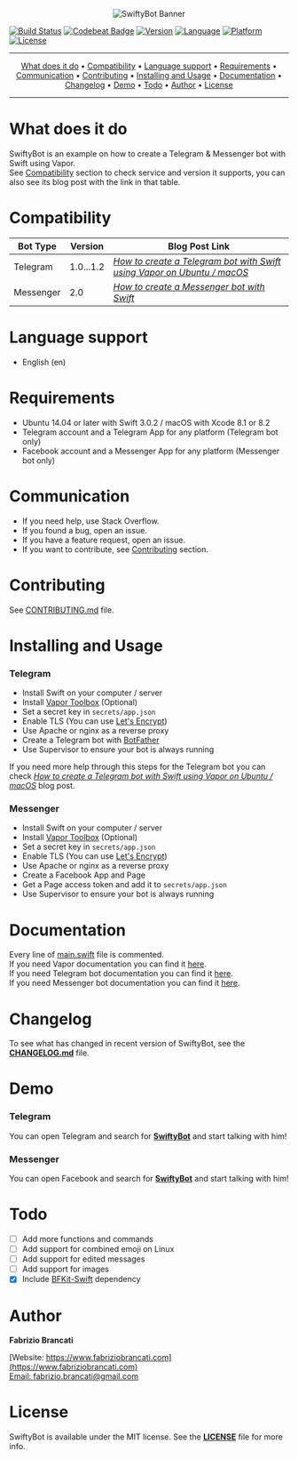 <p align="center"><img src="https://github.fabriziobrancati.com/swiftybot/resources/swiftybot-banner.png" alt="SwiftyBot Banner"></p>

[![Build Status](https://travis-ci.org/FabrizioBrancati/SwiftyBot.svg?branch=master)](https://travis-ci.org/FabrizioBrancati/SwiftyBot)
[![Codebeat Badge](https://codebeat.co/badges/5c994b12-c55e-46ec-b870-1c42154289a3)](https://codebeat.co/projects/github-com-fabriziobrancati-swiftybot)
[![Version](https://img.shields.io/badge/version-2.0.0-blue.svg)](https://developer.apple.com/swift/)
[![Language](https://img.shields.io/badge/language-Swift%203.0-orange.svg)](https://developer.apple.com/swift/)
[![Platform](https://img.shields.io/badge/platform-Linux%20/%20macOS-ffc713.svg)](https://developer.apple.com/swift/)
[![License](https://img.shields.io/badge/license-MIT-lightgrey.svg)](https://github.com/FabrizioBrancati/SwiftyBot/blob/master/LICENSE)

---

<p align="center">
    <a href="#what-does-it-do">What does it do</a> &bull;
    <a href="#compatibility">Compatibility</a> &bull;
    <a href="#language-support">Language support</a> &bull;
    <a href="#requirements">Requirements</a> &bull;
    <a href="#communication">Communication</a> &bull;
    <a href="#contributing">Contributing</a> &bull;
    <a href="#installing-and-usage">Installing and Usage</a> &bull;
    <a href="#documentation">Documentation</a> &bull;
    <a href="#changelog">Changelog</a> &bull;
    <a href="#demo">Demo</a> &bull;
    <a href="#todo">Todo</a> &bull;
    <a href="#author">Author</a> &bull;
    <a href="#license">License</a>
</p>

---

What does it do
===============
SwiftyBot is an example on how to create a Telegram & Messenger bot with Swift using Vapor.<br>
See [Compatibility](https://github.com/FabrizioBrancati/SwiftyBot#compatibility) section to check service and version it supports, you can also see its blog post with the link in that table.

Compatibility
=============

| **Bot Type** | **Version** | **Blog Post Link**                     |
|--------------|-------------|----------------------------------------|
| Telegram     | 1.0...1.2   | _[How to create a Telegram bot with Swift using Vapor on Ubuntu / macOS](https://www.fabriziobrancati.com/SwiftyBot)_ |
| Messenger    | 2.0         | _[How to create a Messenger bot with Swift](https://www.fabriziobrancati.com/SwiftyBot-2)_ |

Language support
================
- English (en)

Requirements
============
- Ubuntu 14.04 or later with Swift 3.0.2 / macOS with Xcode 8.1 or 8.2
- Telegram account and a Telegram App for any platform (Telegram bot only)
- Facebook account and a Messenger App for any platform (Messenger bot only)

Communication
=============
- If you need help, use Stack Overflow.
- If you found a bug, open an issue.
- If you have a feature request, open an issue.
- If you want to contribute, see [Contributing](https://github.com/FabrizioBrancati/SwiftyBot#contributing) section.

Contributing
============
See [CONTRIBUTING.md](https://github.com/FabrizioBrancati/SwiftyBot/blob/master/.github/CONTRIBUTING.md) file.

Installing and Usage
====================
### Telegram
- Install Swift on your computer / server
- Install [Vapor Toolbox](https://github.com/vapor/toolbox) (Optional)
- Set a secret key in `secrets/app.json`
- Enable TLS (You can use [Let's Encrypt](https://letsencrypt.org))
- Use Apache or nginx as a reverse proxy
- Create a Telegram bot with [BotFather](https://telegram.me/botfather)
- Use Supervisor to ensure your bot is always running

If you need more help through this steps for the Telegram bot you can check _[How to create a Telegram bot with Swift using Vapor on Ubuntu / macOS](https://www.fabriziobrancati.com/SwiftyBot)_ blog post.

### Messenger
- Install Swift on your computer / server
- Install [Vapor Toolbox](https://github.com/vapor/toolbox) (Optional)
- Set a secret key in `secrets/app.json`
- Enable TLS (You can use [Let's Encrypt](https://letsencrypt.org))
- Use Apache or nginx as a reverse proxy
- Create a Facebook App and Page
- Get a Page access token and add it to `secrets/app.json`
- Use Supervisor to ensure your bot is always running

Documentation
=============
Every line of [main.swift](https://github.com/FabrizioBrancati/SwiftyBot/blob/master/Sources/SwiftyBot/main.swift) file is commented.<br>
If you need Vapor documentation you can find it [here](https://vapor.github.io/documentation/).<br>
If you need Telegram bot documentation you can find it [here](https://core.telegram.org/bots/api).<br>
If you need Messenger bot documentation you can find it [here](https://developers.facebook.com/docs/messenger-platform).

Changelog
=========
To see what has changed in recent version of SwiftyBot, see the **[CHANGELOG.md](https://github.com/FabrizioBrancati/SwiftyBot/blob/master/CHANGELOG.md)** file.

Demo
====
### Telegram
You can open Telegram and search for **[SwiftyBot](https://telegram.me/SwiftyBot)** and start talking with him!

### Messenger
You can open Facebook and search for **[SwiftyBot](http://m.me/MessengerSwiftyBot)** and start talking with him!

Todo
====
- [ ] Add more functions and commands
- [ ] Add support for combined emoji on Linux
- [ ] Add support for edited messages
- [ ] Add support for images
- [x] Include [BFKit-Swift](https://github.com/FabrizioBrancati/SwiftyBot) dependency

Author
======
**Fabrizio Brancati**

[Website: https://www.fabriziobrancati.com](https://www.fabriziobrancati.com)
<br>
[Email: fabrizio.brancati@gmail.com](mailto:fabrizio.brancati@gmail.com)

License
=======
SwiftyBot is available under the MIT license. See the **[LICENSE](https://github.com/FabrizioBrancati/SwiftyBot/blob/master/LICENSE)** file for more info.
